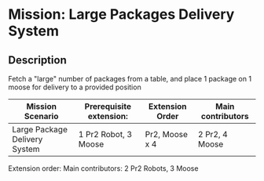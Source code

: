 # Mission: Large Packages Delivery System

## Description
Fetch a "large" number of packages from a table, and place 1 package on 1 moose for delivery to a provided position


| Mission Scenario              | Prerequisite extension: | Extension Order | Main contributors |
| ----------------------------- | ----------------------- | --------------- | ----------------- |
| Large Package Delivery System | 1 Pr2 Robot, 3 Moose    | Pr2, Moose x 4  | 2 Pr2, 4 Moose    |




Extension order: 
Main contributors: 2 Pr2 Robots, 3 Moose
